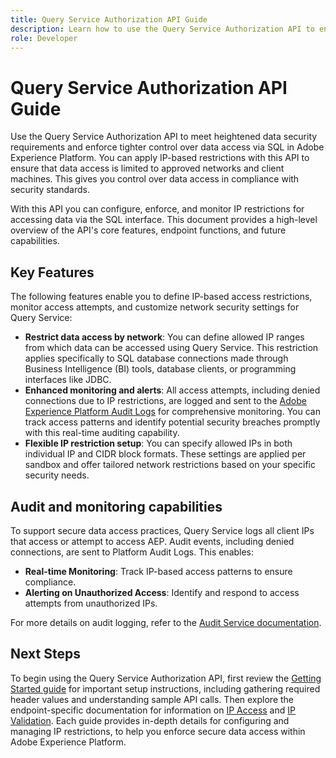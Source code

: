 ```yaml
---
title: Query Service Authorization API Guide
description: Learn how to use the Query Service Authorization API to enforce network-based IP restrictions for secure connections through SQL. Use this API to enhance data access control for your Adobe Experience Platform data.  
role: Developer
---
```

# Query Service Authorization API Guide

Use the Query Service Authorization API to meet heightened data security requirements and enforce tighter control over data access via SQL in Adobe Experience Platform. You can apply IP-based restrictions with this API to ensure that data access is limited to approved networks and client machines. This gives you control over data access in compliance with security standards.
<!-- a robust tool to manage data access. -->
With this API you can configure, enforce, and monitor IP restrictions for accessing data via the SQL interface. This document provides a high-level overview of the API's core features, endpoint functions, and future capabilities.

## Key Features

The following features enable you to define IP-based access restrictions, monitor access attempts, and customize network security settings for Query Service:

- **Restrict data access by network**: You can define allowed IP ranges from which data can be accessed using Query Service. This restriction applies specifically to SQL database connections made through Business Intelligence (BI) tools, database clients, or programming interfaces like JDBC.
- **Enhanced monitoring and alerts**: All access attempts, including denied connections due to IP restrictions, are logged and sent to the [Adobe Experience Platform Audit Logs](../../landing/governance-privacy-security/audit-logs/overview.md) for comprehensive monitoring. You can track access patterns and identify potential security breaches promptly with this real-time auditing capability.
- **Flexible IP restriction setup**: You can specify allowed IPs in both individual IP and CIDR block formats. These settings are applied per sandbox and offer tailored network restrictions based on your specific security needs.

## Audit and monitoring capabilities

To support secure data access practices, Query Service logs all client IPs that access or attempt to access AEP. Audit events, including denied connections, are sent to Platform Audit Logs. This enables:
   
- **Real-time Monitoring**: Track IP-based access patterns to ensure compliance.
- **Alerting on Unauthorized Access**: Identify and respond to access attempts from unauthorized IPs.

For more details on audit logging, refer to the [Audit Service documentation](https://experienceleague.adobe.com/docs/experience-platform/audit/audit-overview.html).

## Next Steps

To begin using the Query Service Authorization API, first review the [Getting Started guide](./getting-started.md) for important setup instructions, including gathering required header values and understanding sample API calls. Then explore the endpoint-specific documentation for information on [IP Access](./ip-access.md) and [IP Validation](./ip-validation.md). Each guide provides in-depth details for configuring and managing IP restrictions, to help you enforce secure data access within Adobe Experience Platform.
